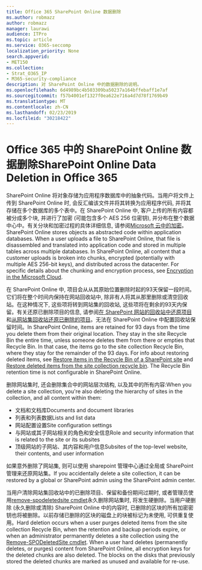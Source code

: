 ```yaml
---
title: Office 365 SharePoint Online 数据删除
ms.author: robmazz
author: robmazz
manager: laurawi
audience: ITPro
ms.topic: article
ms.service: O365-seccomp
localization_priority: None
search.appverid:
- MET150
ms.collection:
- Strat_O365_IP
- M365-security-compliance
description: 对 SharePoint Online 中的数据删除的说明。
ms.openlocfilehash: 6d4989bc4b503309ba50237a164bffebaff1e7af
ms.sourcegitcommit: f57b4001ef1327f0ea622e716a4d7d78f1769b49
ms.translationtype: MT
ms.contentlocale: zh-CN
ms.lasthandoff: 02/23/2019
ms.locfileid: "30218422"
---
```

# <a name="sharepoint-online-data-deletion-in-office-365"></a><span data-ttu-id="94e71-103">Office 365 中的 SharePoint Online 数据删除</span><span class="sxs-lookup"><span data-stu-id="94e71-103">SharePoint Online Data Deletion in Office 365</span></span>

<span data-ttu-id="94e71-p101">SharePoint Online 将对象存储为应用程序数据库中的抽象代码。当用户将文件上传到 SharePoint Online 时, 会反汇编该文件并将其转换为应用程序代码, 并将其存储在多个数据库的多个表中。在 SharePoint Online 中, 客户上传的所有内容都被分成多个块, 并进行了加密 (可能包含多个 AES 256 位密钥), 并分布在整个数据中心中。有关分块和加密过程的具体详细信息, 请参阅[Microsoft 云中的加密](office-365-encryption-in-the-microsoft-cloud-overview.md)。</span><span class="sxs-lookup"><span data-stu-id="94e71-p101">SharePoint Online stores objects as abstracted code within application databases. When a user uploads a file to SharePoint Online, that file is disassembled and translated into application code and stored in multiple tables across multiple databases. In SharePoint Online, all content that a customer uploads is broken into chunks, encrypted (potentially with multiple AES 256-bit keys), and distributed across the datacenter. For specific details about the chunking and encryption process, see [Encryption in the Microsoft Cloud](office-365-encryption-in-the-microsoft-cloud-overview.md).</span></span> 

<span data-ttu-id="94e71-p102">在 SharePoint Online 中, 项目会从从其原始位置删除时起的93天保留一段时间。它们将在整个时间内保持在网站回收站中, 除非有人将其从那里删除或清空回收站。在这种情况下, 这些项将转到网站集的回收站, 这些项将在剩余的93天内保留。有关还原已删除项目的信息, 请参阅[在 SharePoint 网站的回收站中还原项目](https://support.office.com/en-us/article/6df466b6-55f2-4898-8d6e-c0dff851a0be#ID0EAADAAA=Online
)和[从网站集回收站还原已删除的项目](https://support.office.com/article/5fa924ee-16d7-487b-9a0a-021b9062d14b)。无法在 SharePoint Online 中配置回收站保留时间。</span><span class="sxs-lookup"><span data-stu-id="94e71-p102">In SharePoint Online, items are retained for 93 days from the time you delete them from their original location. They stay in the site Recycle Bin the entire time, unless someone deletes them from there or empties that Recycle Bin. In that case, the items go to the site collection Recycle Bin, where they stay for the remainder of the 93 days. For info about restoring deleted items, see [Restore items in the Recycle Bin of a SharePoint site](https://support.office.com/en-us/article/6df466b6-55f2-4898-8d6e-c0dff851a0be#ID0EAADAAA=Online
) and [Restore deleted items from the site collection recycle bin](https://support.office.com/article/5fa924ee-16d7-487b-9a0a-021b9062d14b). The Recycle Bin retention time is not configurable in SharePoint Online.</span></span>

<span data-ttu-id="94e71-113">删除网站集时, 还会删除集合中的网站层次结构, 以及其中的所有内容:</span><span class="sxs-lookup"><span data-stu-id="94e71-113">When you delete a site collection, you're also deleting the hierarchy of sites in the collection, and all content within them:</span></span>
- <span data-ttu-id="94e71-114">文档和文档库</span><span class="sxs-lookup"><span data-stu-id="94e71-114">Documents and document libraries</span></span>
- <span data-ttu-id="94e71-115">列表和列表数据</span><span class="sxs-lookup"><span data-stu-id="94e71-115">Lists and list data</span></span>
- <span data-ttu-id="94e71-116">网站配置设置</span><span class="sxs-lookup"><span data-stu-id="94e71-116">Site configuration settings</span></span>
- <span data-ttu-id="94e71-117">与网站或其子网站相关的角色和安全信息</span><span class="sxs-lookup"><span data-stu-id="94e71-117">Role and security information that is related to the site or its subsites</span></span>
- <span data-ttu-id="94e71-118">顶级网站的子网站、其内容和用户信息</span><span class="sxs-lookup"><span data-stu-id="94e71-118">Subsites of the top-level website, their contents, and user information</span></span>

<span data-ttu-id="94e71-119">如果意外删除了网站集, 则可以使用 sharepoint 管理中心通过全局或 SharePoint 管理来还原网站集。</span><span class="sxs-lookup"><span data-stu-id="94e71-119">If you accidentally delete a site collection, it can be restored by a global or SharePoint admin using the SharePoint admin center.</span></span> 

<span data-ttu-id="94e71-p103">当用户清除网站集回收站中的已删除项目、保留和备份期间过期时, 或者管理员使用[remove-spodeletedsite cmdlet](/powershell/module/sharepoint-online/Remove-SPODeletedSite?view=sharepoint-ps)永久删除网站集时, 将发生硬删除。当用户硬删除 (永久删除或清除) SharePoint Online 中的内容时, 已删除的区块的所有加密密钥也将被删除。以前存储已删除的区块的磁盘上的块被标记为未使用, 可供重复使用。</span><span class="sxs-lookup"><span data-stu-id="94e71-p103">Hard deletion occurs when a user purges deleted items from the site collection Recycle Bin, when the retention and backup periods expire, or when an administrator permanently deletes a site collection using the [Remove-SPODeletedSite cmdlet](/powershell/module/sharepoint-online/Remove-SPODeletedSite?view=sharepoint-ps). When a user hard deletes (permanently deletes, or purges) content from SharePoint Online, all encryption keys for the deleted chunks are also deleted. The blocks on the disks that previously stored the deleted chunks are marked as unused and available for re-use.</span></span>
